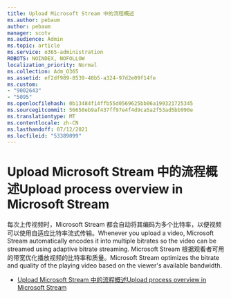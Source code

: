 ```yaml
---
title: Upload Microsoft Stream 中的流程概述
ms.author: pebaum
author: pebaum
manager: scotv
ms.audience: Admin
ms.topic: article
ms.service: o365-administration
ROBOTS: NOINDEX, NOFOLLOW
localization_priority: Normal
ms.collection: Adm_O365
ms.assetid: ef2df989-8539-48b5-a324-97d2e09f14fe
ms.custom:
- "9002643"
- "5095"
ms.openlocfilehash: 0b13484f14ffb55d0569625bb06a199321725345
ms.sourcegitcommit: 56650eb9af437ff97e4f4d9ca5a2f53ad5bb990e
ms.translationtype: MT
ms.contentlocale: zh-CN
ms.lasthandoff: 07/12/2021
ms.locfileid: "53389099"
---
```

# <a name="upload-process-overview-in-microsoft-stream"></a><span data-ttu-id="d5705-102">Upload Microsoft Stream 中的流程概述</span><span class="sxs-lookup"><span data-stu-id="d5705-102">Upload process overview in Microsoft Stream</span></span>

<span data-ttu-id="d5705-103">每次上传视频时，Microsoft Stream 都会自动将其编码为多个比特率，以便视频可以使用自适应比特率流式传输。</span><span class="sxs-lookup"><span data-stu-id="d5705-103">Whenever you upload a video, Microsoft Stream automatically encodes it into multiple bitrates so the video can be streamed using adaptive bitrate streaming.</span></span> <span data-ttu-id="d5705-104">Microsoft Stream 根据观看者可用的带宽优化播放视频的比特率和质量。</span><span class="sxs-lookup"><span data-stu-id="d5705-104">Microsoft Stream optimizes the bitrate and quality of the playing video based on the viewer's available bandwidth.</span></span>

- [<span data-ttu-id="d5705-105">Upload Microsoft Stream 中的流程概述</span><span class="sxs-lookup"><span data-stu-id="d5705-105">Upload process overview in Microsoft Stream</span></span>](/stream/upload-process-overview)
